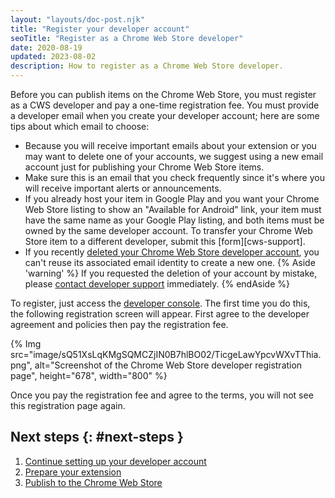 ```yaml
---
layout: "layouts/doc-post.njk"
title: "Register your developer account"
seoTitle: "Register as a Chrome Web Store developer"
date: 2020-08-19
updated: 2023-08-02
description: How to register as a Chrome Web Store developer.
---
```


Before you can publish items on the Chrome Web Store, you must register as a CWS developer and pay a one-time registration fee. You must provide a developer email when you create your developer
account; here are some tips about which email to choose:

- Because you will receive important emails about your extension or you may want to delete one of your accounts, we suggest using a new email account just for publishing your Chrome Web Store items. 
- Make sure this is an email that you check frequently since it's where you will receive important alerts or announcements.
- If you already host your item in Google Play and you want your Chrome Web Store listing to show an "Available for Android" link, your item must have the same name as your Google Play listing, and both items must be owned by the same developer account. To transfer your Chrome Web Store item to a different developer, submit this [form][cws-support].
- If you recently [deleted your Chrome Web Store developer account][delete-account], you can't reuse its associated
  email identity to create a new one. 
  {% Aside 'warning' %}
  If you requested the deletion of your account by mistake, please [contact developer support][one-stop]
  immediately.
  {% endAside %}

To register, just access the [developer console][console]. The first time you do this, the following registration screen will appear. First agree to the developer agreement and policies then pay the registration fee.

{% Img src="image/sQ51XsLqKMgSQMCZjIN0B7hlBO02/TicgeLawYpcvWXvTThia.png", 
       alt="Screenshot of the Chrome Web Store developer registration page", height="678", width="800" %}

Once you pay the registration fee and agree to the terms, you will not see this registration page again.

## Next steps {: #next-steps }

1.  [Continue setting up your developer account][setup]
1.  [Prepare your extension][prepare]
1.  [Publish to the Chrome Web Store][publish]

[console]: https://chrome.google.com/webstore/devconsole
[delete-account]: /docs/webstore/account-deletion/
[one-stop]: https://support.google.com/chrome_webstore/contact/one_stop_support
[prepare]: /docs/webstore/publish/
[publish]: /docs/webstore/publish/
[setup]: /docs/webstore/set-up-account/
